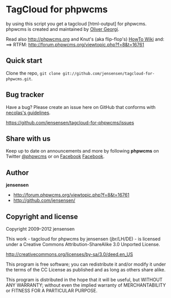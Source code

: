 TagCloud for phpwcms
====================

by using this script you get a tagcloud [html-output] for phpwcms. phpwcms is created and maintained by [Oliver Georgi](http://twitter.com/slackero).

Read also <http://phpwcms.org> and 
Knut's (aka flip-flop's) [HowTo Wiki](http://www.phpwcms-howto.de/wiki/) and:
==> RTFM: http://forum.phpwcms.org/viewtopic.php?f=8&t=16761



Quick start
-----------
Clone the repo, `git clone git://github.com/jensensen/tagcloud-for-phpwcms.git`.



Bug tracker
-----------

Have a bug? Please create an issue here on GitHub that conforms with [necolas's guidelines](https://github.com/necolas/issue-guidelines).

<https://github.com/jensensen/tagcloud-for-phpwcms/issues>



Share with us
-------------

Keep up to date on announcements and more by following **phpwcms** on Twitter [@phpwcms](http://twitter.com/phpwcms) or on [Facebook](https://www.facebook.com/pages/phpwcms/162275020999) [Facebook](https://www.facebook.com/jens.bruckner.98).



Author
------

**jensensen**

+ <http://forum.phpwcms.org/viewtopic.php?f=8&t=16761>
+ <http://github.com/jensensen/>



Copyright and license
---------------------

Copyright 2009–2012 jensensen

This work - tagcloud for phpwcms by jensensen (jbr/LH/DE) - is licensed under a Creative Commons Attribution-ShareAlike 3.0 Unported License.

   <http://creativecommons.org/licenses/by-sa/3.0/deed.en_US>

This program is free software; you can redistribute it and/or
modify it under the terms of the CC License as published and as long as others share alike.

This program is distributed in the hope that it will be useful,
but WITHOUT ANY WARRANTY; without even the implied warranty of
MERCHANTABILITY or FITNESS FOR A PARTICULAR PURPOSE.
